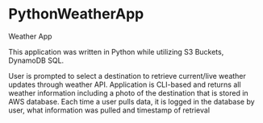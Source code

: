 # PythonWeatherApp
Weather App

This application was written in Python while utilizing S3 Buckets, DynamoDB SQL.

User is prompted to select a destination to retrieve current/live weather updates through weather API.
Application is CLI-based and returns all weather information including a photo of the destination that is stored in AWS database.
Each time a user pulls data, it is logged in the database by user, what information was pulled and timestamp of retrieval
